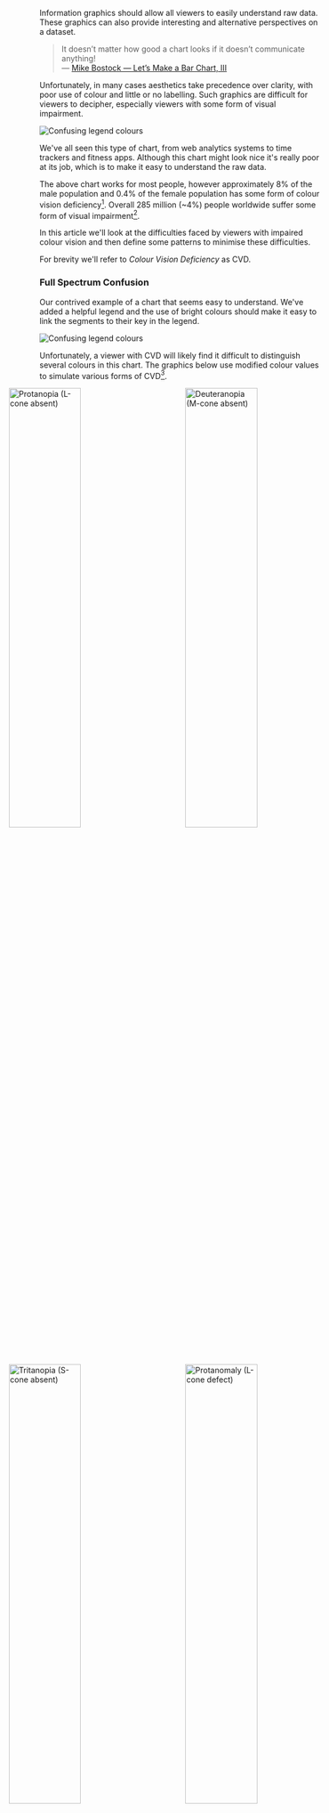 
Information graphics should allow all viewers to easily understand raw data. These graphics can also provide interesting and alternative perspectives on a dataset.

> It doesn’t matter how good a chart looks if it doesn’t communicate anything!  
&mdash; [Mike Bostock &mdash; Let’s Make a Bar Chart, III](http://bost.ocks.org/mike/bar/3/#communicating)

Unfortunately, in many cases aesthetics take precedence over clarity, with poor use of colour and little or no labelling. Such graphics are difficult for viewers to decipher, especially viewers with some form of visual impairment.

![Confusing legend colours](./donut-confusing-legend-2.svg)

We've all seen this type of chart, from web analytics systems to time trackers and fitness apps. Although this chart might look nice it's really poor at its job, which is to make it easy to understand the raw data.

The above chart works for most people, however approximately 8% of the male population and 0.4% of the female population has some form of colour vision deficiency[^1]. Overall 285 million (~4%) people worldwide suffer some form of visual impairment[^2].

In this article we'll look at the difficulties faced by viewers with impaired colour vision and then define some patterns to minimise these difficulties.

For brevity we'll refer to *Colour Vision Deficiency* as CVD.

### Full Spectrum Confusion

Our contrived example of a chart that seems easy to understand. We've added a helpful legend and the use of bright colours should make it easy to link the segments to their key in the legend.

![Confusing legend colours](./donut-confusing-legend-2.svg)

Unfortunately, a viewer with CVD will likely find it difficult to distinguish several colours in this chart. The graphics below use modified colour values to simulate various forms of CVD[^1].

<div class="column-2">
    <img src="./donut-protanopia.svg" alt="Protanopia (L-cone absent)">
    <img src="./donut-deuteranopia.svg" alt="Deuteranopia (M-cone absent)">
    <img src="./donut-tritanopia.svg" alt="Tritanopia (S-cone absent)">
    <img src="./donut-protanomaly.svg" alt="Protanomaly (L-cone defect)">
    <img src="./donut-deuteranomaly-2.svg" alt="Deuteranomaly (M-cone defect)">
    <img src="./donut-tritanomoly.svg" alt="Tritanomaly (S-cone defect)">
</div>

The difference in colour is quite stark. Although it's still possible to differentiate colours at their boundaries it's difficult to link the segments to their keys in the legend.

For example, viewers with deuteranomaly will likely struggle to distinguish data points 'Writing code' and 'Commuting'.

![Deuteranomaly linking segments to keys](./donut-deuteranomaly-joins.svg)

Some viewers may even find it impossible to distinguish these colours. For viewers with tritanopia the data points for 'Eating' and 'Debugging' are almost completely identical.

![Tritanopia linking segments to keys](./donut-tritanopia-joins.svg)

Linking these segments to the keys requires extra mental effort and in some cases &mdash; from personal experience &mdash; the help of a colour picker tool.

![Colour picker example](./donut-deuteranomaly-picker.svg)

Factors such as screen quality, brightness, contrast and even lighting within a room can affect the ability of a viewer to distinguish individual colours.

You may have noticed the order of the legend keys matches the order of the segments, however a viewer &mdash; especially with those with CVD &mdash; cannot be certain of this. For example in a line chart the legend order is not likely to match the order of the data lines at any given point on an axis.

### Better Colour Choices

So how can we choose more helpful colour combinations? Well it seems obvious, choose contrasting colours.

As you might have guessed it's not actually so simple. Even primary-secondary colour combinations have the potential to confuse, depending on the type of CVD a viewer has. Both the blue/magenta and green/yellow colour pairs could be confusing.

<svg id="secondary" class="chart"></svg>

To avoid confusion you could switch magenta for a more contrasting tertiary colour like orange and the green for a grey. 

<p id="modified-secondary" class="d3-colorwheels">
</p>

Below are the same colour wheels but modified to simulate what a viewer with Deuteranopia (~5% of viewers) would see.

<p id="false-color-modified-secondary" class="d3-colorwheels">
</p>

Although not completely foolproof this combination of colours is less likely to cause confusion.

Using colour alone to encode information is not a reliable way to cater for all forms of CVD. Depending on the type, viewers with dichromacy (~2% of males) will struggle with some of the combinations in the *improved* wheel above.

<p id="false-dichromacy-secondary" class="d3-colorwheels">
</p>

That said, choosing contrasting colours is a good start in helping those with CVD understand your data. Viewers with anomolous trichromacy (~6% of males and ~0.01% of females) will be less likely to struggle with contrasting colour choices.


### Patterns to the Rescue

Rather than relying solely on colour to display information patterns provide a better way for viewers to differentiate information.

![Colour chart with patterns](./donut-patterns-4.svg)

Now a viewer with CVD can map the segments to the keys.

A great example of patterns being used to aid visually impaired viewers is the [London Underground Map (PDF)](https://tfl.gov.uk/cdn/static/cms/documents/large-print-tube-map.pdf).

![Colour Tube Map](./colour-tube-map.png)

The same map can also be viewed in [black &amp; white (PDF)](https://tfl.gov.uk/cdn/static/cms/documents/bw-large-print-map.pdf).

![Black and White Tube Map](./black-white-tube-map-1.png)

As well as helping viewers with CVD the high contrast of the black and white map helps viewers with other visual impairments.

Rather than having two versions the map could use colour and patterns to provide a more accessible version of the standard map.

![Colour Pattern Tube Map](./colour-pattern-tube-map-1.png)

### "But it looks ugly!"

The designer in you is likely not impressed. However, the desire for aesthetics is one of the main drivers for inaccessible information design.

The *primary* goal of information design should be to make information digestible to as many viewers as possible, aesthetics should always come second. However, it really should be possible to create information design that is both beautiful and usable.

If it's not desirable to incorporate patterns into a graphic then instead you can offer the option to view a more accessible version. For example: [Trello](https://trello.com) offers a *color blind friendly mode* when viewing labels.

<img src="./trello-labels-colourblind.png" alt="Trello Color Blind Friendly Mode" width="300">

Note that the setting isn't hidden away but is placed where the viewer needs it most.

### Label Your Data

Considering the issues with colour perception and the aesthetic drawbacks of using patterns, an alternative is to label your graphics. If the segments are labelled then the legend can be completely removed.

![Labelled donut chart](./donut-labelled-3.svg)

The viewer no longer has to waste mental effort linking the legend keys to the data in the graph. The added bonus is that we don't need crazy patterns.

Ideally the labels should be visible by default as in the example above. Alternatively the labels can be shown when the viewer interacts with the graphic. [Chart.js](http://www.chartjs.org/), [Chartist.js](https://gionkunz.github.io/chartist-js/) and [Google Charts](https://developers.google.com/chart/) (and many others) use interactive labels. When the viewer interacts with a segment/data point a label tooltip is shown.

<p id="library-examples" class="column-2">
    <img src="./chartjs-labels.png" alt="Chart JS Labels">
    <img src="./google-charts-labels.png" alt="Google Charts Labels">
</p>

### Conclusion

Accessibility is of primary importance when creating data graphics. Aesthetics should always come second but in many cases can complement the accessibility of a design.

The best way to make your graphics accessible is to provide labels, ideally without the need for viewer interaction. Don't use colour as the only way for your viewers to understand your graphic. If it isn't possible for your graphic to provide labels then use sensible colour combinations and interactive labels (tooltips).

Below are some useful resources and tools that will help you to create better graphics.

### Useful Resources

- [Sim Daltonism &mdash; simulate different forms of CVD](https://michelf.ca/projects/sim-daltonism/)
- [Contrast Ratio &mdash; colour contrast checker](http://leaverou.github.io/contrast-ratio/)
- [Tips for Designing Scientific Figures for Color Blind Readers](http://www.somersault1824.com/tips-for-designing-scientific-figures-for-color-blind-readers/)
- [Choosing Safe Colours](http://safecolours.rigdenage.com/colourchoice.html)

---

### References

[^1]: http://www.colour-blindness.com/general/prevalence/
[^2]: http://www.who.int/mediacentre/factsheets/fs282/en/

<style>
svg {
    width: 100%;
    font-family: "Helvetica", Arial, sans-serif;
    font-weight: 100;
}
svg text {
    font-size: 120%;
    fill: #000;
}
svg .arc path {
   stroke: #fff;
}
.d3-colorwheels,
.column-2 {
    float: left;
    width: 127%;
    margin-left: -13.5%;
}
.d3-colorwheels svg {
    display: block;
    float: left;
    width: 31.33333333333333%;
    margin: 0 1%;
}
.column-2 {
    position: relative;
}
.column-2 img {
    display: inline;
    max-width: none;
    width: 45%;
    margin: 0 2%;
    left: 0;
    vertical-align: middle;
    -webkit-transform: translateX(0);
    -ms-transform: translateX(0);
    transform: translateX(0)
}
@media only screen and (max-width: 600px) {
    .d3-colorwheels,
    .column-2 {
        width: 100%;
        margin-left: 0;
    }
    .d3-colorwheels svg {
        width: 98%;
        margin: 0 1%;
    }
    .column-2 img {
        width: 100%;
        margin: 0.6em 0;
    }
}
</style>
<script src="https://cdnjs.cloudflare.com/ajax/libs/d3/3.5.6/d3.min.js"></script>
<script src="./d3-colorwheel.js"></script>
<script>
var trueColor = [  
    {
        title: "Primary Colours",
        colors: [
            {label: 'Red', color: "#f00"},
            {label: 'Green', color: "#0f0"},
            {label: 'Blue', color: "#00f"}
        ]
    },
    {
        title: "Secondary Colours",
        colors: [
            {label: "Red", color: "#f00"},
            {label: "Yellow", color: "#ff0"},
            {label: "Green", color: "#0f0"},
            {label: "Cyan", color: "#0ff"},
            {label: "Blue", color: "#00f"},
            {label: "Magenta", color: "#f0f"}
        ]
    },
    {
        title: "Improved Secondary Colours",
        colors: [
            {label: "Red", color: "#f00"},
            {label: "Yellow", color: "#ff0"},
            {label: "Grey", color: "#888"},
            {label: "Cyan", color: "#0ff"},
            {label: "Blue", color: "#00f"},
            {label: "Orange", color: "rgb(255, 127, 0)"}
        ]
    }
];

var falseColor = [  
    {
        title: "Primary Colours",
        colors: [
            {label: 'Red', color: "#c76527"},
            {label: 'Green', color: "#d4e276"},
            {label: 'Blue', color: "#014df3"}
        ]
    },
    {
        title: "Secondary Colours",
        colors: [
            {label: 'Red', color: "#c76527"},
            {label: "Yellow", color: "#fcf7bf"},
            {label: 'Green', color: "#d4e276"},
            {label: "Cyan", color: "#c0eafd"},
            {label: 'Blue', color: "#014df3"},
            {label: "Magenta", color: "#a779f4"}
        ]
    },
    {
        title: "Improved Secondary Colours",
        colors: [
            {label: 'Red', color: "#c76527"},
            {label: "Yellow", color: "#fcf7bf"},
            {label: 'Grey', color: "#908488"},
            {label: "Cyan", color: "#c0eafd"},
            {label: 'Blue', color: "#014df3"},
            {label: "Orange", color: "#db8a2c"}
        ]
    }
];

var dichromacyColor = [  
    {
        title: "Protanopia",
        colors: [
            {label: 'Red', color: "#908020"},
            {label: "Yellow", color: "#fff5d0"},
            {label: 'Grey', color: "#8a8787"},
            {label: "Cyan", color: "#e4e2ed"},
            {label: 'Blue', color: "#054afb"},
            {label: "Magenta", color: "#af9d21"}
        ]
    },
    {
        title: "Deuteranopia",
        colors: [
            {label: 'Red', color: "#a3791f"},
            {label: "Yellow", color: "#fef3e5"},
            {label: 'Grey', color: "#948388"},
            {label: "Cyan", color: "#e6defe"},
            {label: 'Blue', color: "#015ced"},
            {label: "Magenta", color: "#c69327"}
        ]
    },
    {
        title: "Tritanopia",
        colors: [
            {label: 'Red', color: "#ed4730"},
            {label: "Yellow", color: "#fcf0f9"},
            {label: 'Grey', color: "#898691"},
            {label: "Cyan", color: "#9cf1fd"},
            {label: 'Blue', color: "#27626a"},
            {label: "Orange", color: "#ef6770"}
        ]
    }
];

var colorWheel = d3.colorWheel().width(300).height(360);

d3.select("svg#secondary")  
    .datum(trueColor[1])
    .call(colorWheel);

d3.select("#modified-secondary").selectAll("svg")  
    .data(trueColor)
  .enter().append("svg")
    .call(colorWheel);

d3.select("#false-color-modified-secondary").selectAll("svg")  
    .data(falseColor)
  .enter().append("svg")
    .call(colorWheel);

d3.select("#false-dichromacy-secondary").selectAll("svg")  
    .data(dichromacyColor)
  .enter().append("svg")
    .call(colorWheel);
</script>